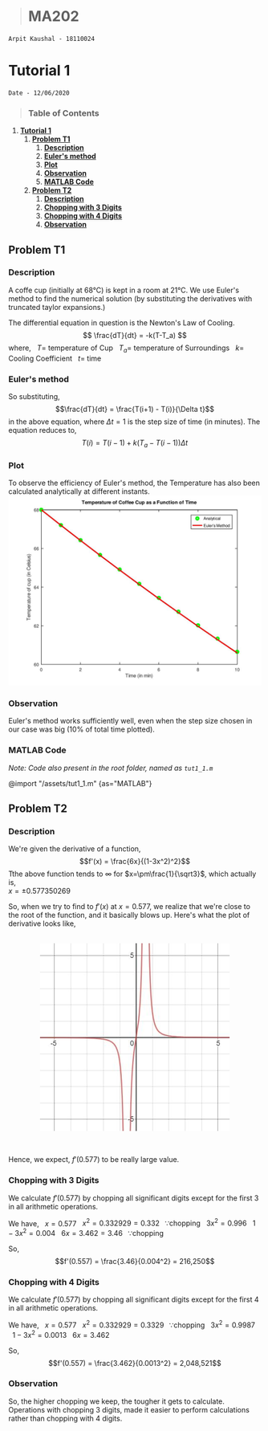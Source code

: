># **MA202**
	Arpit Kaushal - 18110024

# **Tutorial 1**
    Date - 12/06/2020    

>### Table of Contents
<!-- Start Document Outline -->

1. [**Tutorial 1**](#tutorial-1)
   1. [**Problem T1**](#problem-t1)
      1. [**Description**](#description)
      2. [**Euler's method**](#eulers-method)
      3. [**Plot**](#plot)
      4. [**Observation**](#observation)
      5. [**MATLAB Code**](#matlab-code)
   2. [**Problem T2**](#problem-t2)
      1. [**Description**](#description-1)
      2. [**Chopping with 3 Digits**](#chopping-with-3-digits)
      3. [**Chopping with 4 Digits**](#chopping-with-4-digits)
      4. [**Observation**](#observation-1)

<!-- End Document Outline -->
## **Problem T1**

### **Description**

A coffe cup (initially at 68°C) is kept in a room at 21°C.
We use Euler's method to find the numerical solution (by substituting the derivatives with truncated taylor expansions.)

The differential equation in question is the Newton's Law of Cooling. 
$$ \frac{dT}{dt} = -k(T-T_a) $$
where,
&nbsp; $T =$ temperature of Cup 
&nbsp; $T_a =$ temperature of Surroundings 
&nbsp; $k =$ Cooling Coefficient 
&nbsp; $t =$ time 

### **Euler's method**
So substituting,  $$\frac{dT}{dt} = \frac{T(i+1) - T(i)}{\Delta t}$$ in the above equation, where $\Delta t =1$ is the step size of time (in minutes). The equation reduces to, $$T(i) = T(i-1) + k(T_a - T(i-1))\Delta t $$

### **Plot**
To observe the efficiency of Euler's method, the Temperature has also been calculated analytically at different instants.    
![Temperature of Coffee Cup with time.](/assets/tut1_1.jpg "Temperature of Coffee Cup with time.")

### **Observation**
Euler's method works sufficiently well, even when the step size chosen in our case was  big (10% of total time plotted). 

### **MATLAB Code**
*Note: Code also present in the root folder, named as `tut1_1.m `*

@import "/assets/tut1_1.m" {as="MATLAB"}

## **Problem T2**

### **Description**

We're given the derivative of a function,
$$f'(x) = \frac{6x}{(1-3x^2)^2}$$
Tthe above function tends to $\infty$ for $x=\pm\frac{1}{\sqrt3}$, which actually is, <br>
$x= \pm0.577350269$ <br>

So, when we try to find to $f'(x)$ at $x=0.577$, we realize that we're close to the root of the function, and it basically blows up. Here's what the plot of derivative looks like, <br><br>

<div align="center">
<img align="center"  src="/assets/tut1_2.jpg"><br>
</div>

<br></br>
Hence, we expect, $f'(0.577)$ to be really large value.<br>


### **Chopping with 3 Digits**

We calculate $f'(0.577)$ by chopping all significant digits except for the first $3$ in all arithmetic operations.

We have,
&nbsp;&nbsp;$x = 0.577$
&nbsp;&nbsp;$x^2=0.332929=0.332 \;\;\;\because \textrm{chopping}$ 
&nbsp;&nbsp;${3x}^{2}=0.996$
&nbsp;&nbsp;${1-3x^2=0.004}$
&nbsp;&nbsp;${6x=3.462=3.46 \;\;\;\because \textrm{chopping}}$

So, 
$$f'(0.557) = \frac{3.46}{0.004^2} = 216,250$$


### **Chopping with 4 Digits**

We calculate $f'(0.577)$ by chopping all significant digits except for the first $4$ in all arithmetic operations.

We have, 
&nbsp;&nbsp;${x = 0.577}$
&nbsp;&nbsp;${x^2=0.332929=0.3329 \;\;\;\because \textrm{chopping}}$ 
&nbsp;&nbsp;${3x^2=0.9987}$
&nbsp;&nbsp;${1-3x^2=0.0013}$
&nbsp;&nbsp;${6x=3.462}$

So,
$$f'(0.557) = \frac{3.462}{0.0013^2} = 2,048,521$$


### **Observation**
So, the higher chopping we keep, the tougher it gets to calculate. Operations with chopping ${3}$ digits, made it easier to perform calculations rather than chopping with ${4}$ digits.  




